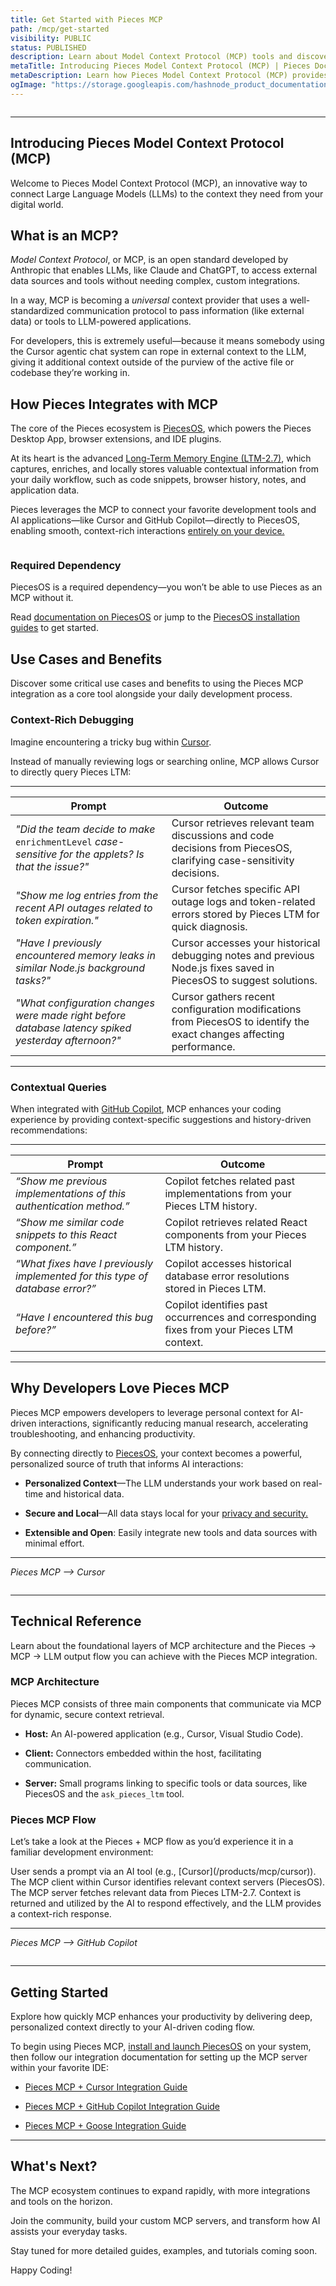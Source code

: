 ```yaml
---
title: Get Started with Pieces MCP
path: /mcp/get-started
visibility: PUBLIC
status: PUBLISHED
description: Learn about Model Context Protocol (MCP) tools and discover how Pieces integrates the Long-Term Memory Engine (LTM-2.7) into your favorite IDEs and code editors.
metaTitle: Introducing Pieces Model Context Protocol (MCP) | Pieces Docs
metaDescription: Learn how Pieces Model Context Protocol (MCP) provides relevant workflow context to various IDE integrations. Explore the benefits of MCP for developers and teams.
ogImage: "https://storage.googleapis.com/hashnode_product_documentation_assets/og_images/MCP/mcp.png"
---
```


<Image src="https://storage.googleapis.com/hashnode_product_documentation_assets/mcp_documentation/introducing_pieces_mcp/mcp.png" alt="" align="center" fullwidth="true" />

***

## Introducing Pieces Model Context Protocol (MCP)

Welcome to Pieces Model Context Protocol (MCP), an innovative way to connect Large Language Models (LLMs) to the context they need from your digital world.

## What is an MCP?

*Model Context Protocol*, or MCP, is an open standard developed by Anthropic that enables LLMs, like Claude and ChatGPT, to access external data sources and tools without needing complex, custom integrations.

In a way, MCP is becoming a *universal* context provider that uses a well-standardized communication protocol to pass information (like external data) or tools to LLM-powered applications.

For developers, this is extremely useful—because it means somebody using the Cursor agentic chat system can rope in external context to the LLM, giving it additional context outside of the purview of the active file or codebase they’re working in.

## How Pieces Integrates with MCP

The core of the Pieces ecosystem is [PiecesOS](/products/core-dependencies/pieces-os), which powers the Pieces Desktop App, browser extensions, and IDE plugins.

At its heart is the advanced [Long-Term Memory Engine (LTM-2.7)](/products/core-dependencies/pieces-os#ltm-27), which captures, enriches, and locally stores valuable contextual information from your daily workflow, such as code snippets, browser history, notes, and application data.

Pieces leverages the MCP to connect your favorite development tools and AI applications—like Cursor and GitHub Copilot—directly to PiecesOS, enabling smooth, context-rich interactions [entirely on your device.](/products/privacy-security-your-data#data-storage--control)

<Image src="https://storage.googleapis.com/hashnode_product_documentation_assets/mcp_documentation/introducing_pieces_mcp/mcp-diagram.png" alt="" align="center" fullwidth="true" />

### Required Dependency

PiecesOS is a required dependency—you won’t be able to use Pieces as an MCP without it.

Read [documentation on PiecesOS](/products/core-dependencies/pieces-os) or jump to the [PiecesOS installation guides](/products/core-dependencies/pieces-os/manual-installation#manual-download--installation) to get started.

## Use Cases and Benefits

Discover some critical use cases and benefits to using the Pieces MCP integration as a core tool alongside your daily development process.

### Context-Rich Debugging

Imagine encountering a tricky bug within [Cursor](/products/mcp/cursor).

Instead of manually reviewing logs or searching online, MCP allows Cursor to directly query Pieces LTM:

***

| **Prompt**                                                                                             | **Outcome**                                                                                                          |
| ------------------------------------------------------------------------------------------------------ | -------------------------------------------------------------------------------------------------------------------- |
| *"Did the team decide to make* `enrichmentLevel` *case-sensitive for the applets? Is that the issue?"* | Cursor retrieves relevant team discussions and code decisions from PiecesOS, clarifying case-sensitivity decisions.  |
| *"Show me log entries from the recent API outages related to token expiration."*                       | Cursor fetches specific API outage logs and token-related errors stored by Pieces LTM for quick diagnosis.           |
| *"Have I previously encountered memory leaks in similar Node.js background tasks?"*                    | Cursor accesses your historical debugging notes and previous Node.js fixes saved in PiecesOS to suggest solutions.   |
| *"What configuration changes were made right before database latency spiked yesterday afternoon?"*     | Cursor gathers recent configuration modifications from PiecesOS to identify the exact changes affecting performance. |

***

### Contextual Queries

When integrated with [GitHub Copilot](/products/mcp/github-copilot), MCP enhances your coding experience by providing context-specific suggestions and history-driven recommendations:

***

| **Prompt**                                                                    | **Outcome**                                                                               |
| ----------------------------------------------------------------------------- | ----------------------------------------------------------------------------------------- |
| *“Show me previous implementations of this authentication method.”*           | Copilot fetches related past implementations from your Pieces LTM history.                |
| *“Show me similar code snippets to this React component.”*                    | Copilot retrieves related React components from your Pieces LTM history.                  |
| *“What fixes have I previously implemented for this type of database error?”* | Copilot accesses historical database error resolutions stored in Pieces LTM.              |
| *“Have I encountered this bug before?”*                                       | Copilot identifies past occurrences and corresponding fixes from your Pieces LTM context. |

***

## Why Developers Love Pieces MCP

Pieces MCP empowers developers to leverage personal context for AI-driven interactions, significantly reducing manual research, accelerating troubleshooting, and enhancing productivity.

By connecting directly to [PiecesOS](/products/core-dependencies/pieces-os), your context becomes a powerful, personalized source of truth that informs AI interactions:

* **Personalized Context**—The LLM understands your work based on real-time and historical data.

* **Secure and Local**—All data stays local for your [privacy and security.](/products/privacy-security-your-data)

* **Extensible and Open**: Easily integrate new tools and data sources with minimal effort.

***

*Pieces MCP —> Cursor*

<Image src="https://storage.googleapis.com/hashnode_product_documentation_assets/mcp_documentation/introducing_pieces_mcp/cursor_example_chat.png" alt="" align="center" fullwidth="true" />

***

## Technical Reference

Learn about the foundational layers of MCP architecture and the Pieces → MCP → LLM output flow you can achieve with the Pieces MCP integration.

### MCP Architecture

Pieces MCP consists of three main components that communicate via MCP for dynamic, secure context retrieval.

* **Host:** An AI-powered application (e.g., Cursor, Visual Studio Code).

* **Client:** Connectors embedded within the host, facilitating communication.

* **Server:** Small programs linking to specific tools or data sources, like PiecesOS and the `ask_pieces_ltm` tool.

### Pieces MCP Flow

Let’s take a look at the Pieces + MCP flow as you’d experience it in a familiar development environment:

<Steps>
  <Step title="Prompting">
    User sends a prompt via an AI tool (e.g., [Cursor](/products/mcp/cursor)).
  </Step>

  <Step title="Connecting the Dots">
    The MCP client within Cursor identifies relevant context servers (PiecesOS).
  </Step>

  <Step title="Gathering Context">
    The MCP server fetches relevant data from Pieces LTM-2.7.
  </Step>

  <Step title="Generating the Output">
    Context is returned and utilized by the AI to respond effectively, and the LLM provides a context-rich response.
  </Step>
</Steps>

***

*Pieces MCP —> GitHub Copilot*

<Image src="https://storage.googleapis.com/hashnode_product_documentation_assets/mcp_documentation/introducing_pieces_mcp/visualstudio_example_chat.png" alt="" align="center" fullwidth="true" />

***

## Getting Started

Explore how quickly MCP enhances your productivity by delivering deep, personalized context directly to your AI-driven coding flow.

To begin using Pieces MCP, [install and launch PiecesOS](/products/core-dependencies/pieces-os/manual-installation) on your system, then follow our integration documentation for setting up the MCP server within your favorite IDE:

* [Pieces MCP + Cursor Integration Guide](/products/mcp/cursor)

* [Pieces MCP + GitHub Copilot Integration Guide](/products/mcp/github-copilot)

* [Pieces MCP + Goose Integration Guide](/products/mcp/goose)

***

## What's Next?

The MCP ecosystem continues to expand rapidly, with more integrations and tools on the horizon.

Join the community, build your custom MCP servers, and transform how AI assists your everyday tasks.

<Callout type="tip">
  Stay tuned for more detailed guides, examples, and tutorials coming soon.
</Callout>

Happy Coding!